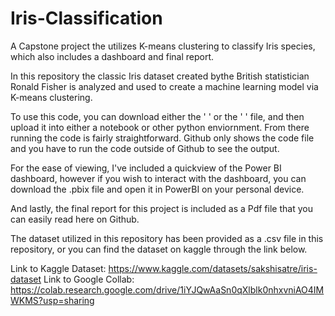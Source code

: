 # Iris-Classification
A Capstone project the utilizes K-means clustering to classify Iris species, which also includes a dashboard and final report.


In this repository the classic Iris dataset created bythe British statistician Ronald Fisher is analyzed and used to create a machine learning model via K-means clustering.

To use this code, you can download either the '  ' or the '   ' file, and then upload it into either a notebook or other python enviornment. From there running the code is fairly straightforward. Github only shows the code file and you have to run the code outside of Github to see the output.

For the ease of viewing, I've included a quickview of the Power BI dashboard, however if you wish to interact with the dashboard, you can download the .pbix file and open it in PowerBI on your personal device. 

And lastly, the final report for this project is included as a Pdf file that you can easily read here on Github.

The dataset utilized in this repository has been provided as a .csv file in this repository, or you can find the dataset on kaggle through the link below.

Link to Kaggle Dataset: https://www.kaggle.com/datasets/sakshisatre/iris-dataset
Link to Google Collab:  https://colab.research.google.com/drive/1iYJQwAaSn0qXlblk0nhxvniAO4IMWKMS?usp=sharing

